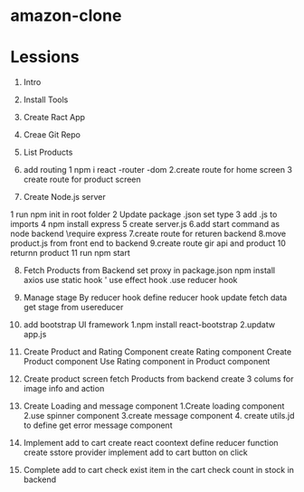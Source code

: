 # amazon-clone

# Lessions

1. Intro

2. Install Tools

3. Create Ract App

4. Creae Git Repo

5. List Products

6. add routing
   1 npm i react -router -dom
   2.create route for home screen
   3 create route for product screen

7. Create Node.js server

1 run npm init in root folder
2 Update package .json set type
3 add .js to imports
4 npm install express
5 create server.js
6.add start command as node backend \require express
7.create route for returen backend
8.move product.js from front end to backend
9.create route gir api and product
10 returnn product
11 run npm start

8. Fetch Products from Backend
   set proxy in package.json
   npm install axios
   use static hook '
   use effect hook
   .use reducer hook

9. Manage stage By reducer hook
   define reducer hook
   update fetch data
   get stage from usereducer

10. add bootstrap UI framework
    1.npm install react-bootstrap
    2.updatw app.js

11. Create Product and Rating Component
    create Rating component
    Create Product component
    Use Rating component in Product component

12. Create product screen
    fetch Products from backend
    create 3 colums for image info and action

13. Create Loading and message component
    1.Create loading component
    2.use spinner component
    3.create message component 4. create utils.jd to define get error message component

14. Implement add to cart
    create react coontext
    define reducer function
    create sstore provider
    implement add to cart button on click
15. Complete add to cart
    check exist item in the cart
    check count in stock in backend
